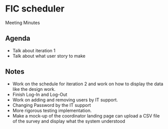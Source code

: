 # FIC scheduler

Meeting Minutes

## Agenda

- Talk about iteration 1
- Talk about what user story to make

## Notes

- Work on the schedule for iteration 2 and work on how to display the data like the design work.
- Finish Log-In and Log-Out
- Work on adding and removing users by IT support.
- Changing Password by the IT support
- More rigorous testing implementation.
- Make a mock-up of the coordinator landing page can upload a CSV file of the survey and display what the system understood
